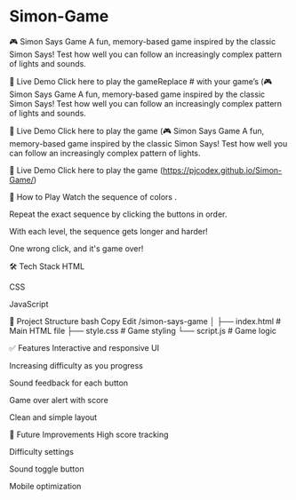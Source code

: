# Simon-Game
🎮 Simon Says Game
A fun, memory-based game inspired by the classic Simon Says! Test how well you can follow an increasingly complex pattern of lights and sounds.

🚀 Live Demo
Click here to play the gameReplace # with your game’s 
(🎮 Simon Says Game
A fun, memory-based game inspired by the classic Simon Says! Test how well you can follow an increasingly complex pattern of lights and sounds.

🚀 Live Demo
Click here to play the game
(🎮 Simon Says Game
A fun, memory-based game inspired by the classic Simon Says! Test how well you can follow an increasingly complex pattern of lights.

🚀 Live Demo
Click here to play the game
(https://pjcodex.github.io/Simon-Game/)

🧠 How to Play
Watch the sequence of colors .

Repeat the exact sequence by clicking the buttons in order.

With each level, the sequence gets longer and harder!

One wrong click, and it's game over!

🛠️ Tech Stack
HTML

CSS

JavaScript


📁 Project Structure
bash
Copy
Edit
/simon-says-game
│
├── index.html        # Main HTML file
├── style.css         # Game styling
└── script.js         # Game logic


✅ Features
Interactive and responsive UI

Increasing difficulty as you progress

Sound feedback for each button

Game over alert with score

Clean and simple layout

📌 Future Improvements
High score tracking

Difficulty settings

Sound toggle button

Mobile optimization



